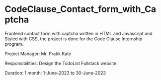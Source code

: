 # CodeClause_Contact_form_with_Captcha

Frontend contact form with captcha written in HTML and Javascript and Styled with CSS, the project is done for the Code Clause Internship 
program.

Project Manager: Mr. Pratik Kate

Responsibilities: Design the TodoList Fullstack website.

Duration: 1 month: 1-June-2023 to 30-June-2023
